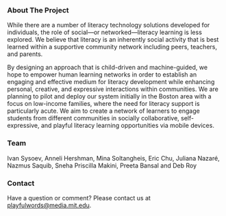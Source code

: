 ### About The Project
While there are a number of literacy technology solutions developed for individuals, the role of social—or networked—literacy learning is less explored. We believe that literacy is an inherently social activity that is best learned within a supportive community network including peers, teachers, and parents. 

By designing an approach that is child-driven and machine-guided, we hope to empower human learning networks in order to establish an engaging and effective medium for literacy development while enhancing personal, creative, and expressive interactions within communities. We are planning to pilot and deploy our system initially in the Boston area with a focus on low-income families, where the need for literacy support is particularly acute. We aim to create a network of learners to engage students from different communities in socially collaborative, self-expressive, and playful literacy learning opportunities via mobile devices.

### Team
Ivan Sysoev, Anneli Hershman, Mina Soltangheis, Eric Chu, Juliana Nazaré, Nazmus Saquib, Sneha Priscilla Makini, Preeta Bansal and Deb Roy

### Contact
Have a question or comment? Please contact us at [playfulwords@media.mit.edu](mailto:playfulwords@media.mit.edu).